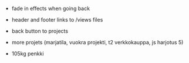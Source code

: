 - fade in effects when going back

- header and footer links to /views files

- back button to projects

- more projets (marjatila, vuokra projekti, t2 verkkokauppa, js harjotus 5)

- 105kg penkki


